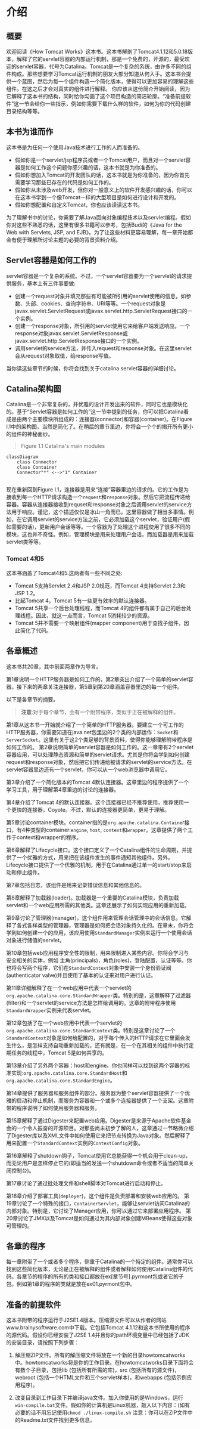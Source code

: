 # 介绍

<show-structure for="chapter,procedure" depth="2"/>

## 概要

欢迎阅读《How Tomcat Works》这本书。这本书解剖了Tomcat4.1.12和5.0.18版本，解释了它的servlet容器的内部运行机制，那是一个免费的，开源的，最受欢迎的servlet容器，代号为Catalina。Tomcat是一个复杂的系统，由许多不同的组件构成。那些想要学习Tomcat运行机制的朋友大部分知道从何入手。这本书会提供一个蓝图，然后为每一个组件构造一个简化版本，使得可以更加容易的理解这些组件。在这之后才会对真实的组件进行解释。 你应该从这份简介开始阅读，因为它解释了这本书的结构，同时给你勾画了这个项目构造的简洁轮廓。“准备前提软件”这一节会给你一些指示，例如你需要下载什么样的软件，如何为你的代码创建目录结构等等。

## 本书为谁而作

这本书是为任何一个使用Java技术进行工作的人而准备的。

* 假如你是一个servlet/jsp程序员或者一个Tomcat用户，而且对一个servlet容器是如何工作这个问题你感兴趣的话，这本书就是为你准备的。
* 假如你想加入Tomcat的开发团队的话，这本书就是为你准备的，因为你首先需要学习那些已存在的代码是如何工作的。
* 假如你从未涉及web开发，但你对一般意义上的软件开发感兴趣的话，你可以在这本书学到一个像Tomcat一样的大型项目是如何进行设计和开发的。
* 假如你想配置和自定义Tomcat，你也应该读读这本书。



为了理解书中的讨论，你需要了解Java面向对象编程技术以及servlet编程。假如你对这些不熟悉的话，这里有很多书籍可以参考，包括Budi的《Java for the Web with Servlets, JSP, and EJB》。为了让这些材料更容易理解，每一章开始都会有便于理解所讨论主题的必要的背景资料介绍。

## Servlet容器是如何工作的

servlet容器是一个复杂的系统。不过，一个servlet容器要为一个servlet的请求提供服务，基本上有三件事要做:

* 创建一个request对象并填充那些有可能被所引用的servlet使用的信息，如参数、头部、cookies、查询字符串、URI等等。一个request对象是javax.servlet.ServletRequest或javax.servlet.http.ServletRequest接口的一个实例。
* 创建一个response对象，所引用的servlet使用它来给客户端发送响应。一个response对象javax.servlet.ServletResponse或javax.servlet.http.ServletResponse接口的一个实例。
*  调用servlet的service方法，并传入request和response对象。在这里servlet会从request对象取值，给response写值。



当你读这些章节的时候，你将会找到关于catalina servlet容器的详细讨论。

## Catalina架构图

Catalina是一个非常复杂的，并优雅的设计开发出来的软件，同时它也是模块化的。基于“Servlet容器是如何工作的”这一节中提到的任务，你可以把Catalina看成是由两个主要模块所组成的：连接器(connector)和容器(container)。在Figure I.1中的架构图，当然是简化了。在稍后的章节里边，你将会一个个的揭开所有更小的组件的神秘面纱。

> Figure 1.1 Catalina's main modules

```mermaid
classDiagram
    class Connector
    class Container
    Connector"*" <-->"1" Container
   
```

现在重新回到Figure I.1，连接器是用来“连接”容器里边的请求的。它的工作是为接收到每一个HTTP请求构造一个`request`和`response`对象。然后它把流程传递给容器。容器从连接器接收到requset和response对象之后调用servlet的service方法用于响应。谨记，这个描述仅仅是冰山一角而已。这里容器做了相当多事情。例如，在它调用servlet的service方法之前，它必须加载这个servlet，验证用户(假如需要的话)，更新用户会话等等。一个容器为了处理这个进程使用了很多不同的模块，这也并不奇怪。例如，管理模块是用来处理用户会话，而加载器是用来加载servlet类等等。

### Tomcat 4和5

这本书涵盖了Tomcat4和5.这两者有一些不同之处:

* Tomcat 5支持Servlet 2.4和JSP 2.0规范，而Tomcat 4支持Servlet 2.3和JSP 1.2。
* 比起Tomcat 4，Tomcat 5有一些更有效率的默认连接器。
* Tomcat 5共享一个后台处理线程，而Tomcat 4的组件都有属于自己的后台处理线程。因此，就这一点而言，Tomcat 5消耗较少的资源。
*  Tomcat 5并不需要一个映射组件(mapper component)用于查找子组件，因此简化了代码。



## 各章概述

这本书共20章，其中前面两章作为导言。

第1章说明一个HTTP服务器是如何工作的，第2章突出介绍了一个简单的servlet容器。接下来的两章关注连接器，第5章到第20章涵盖容器里边的每一个组件。

以下是各章节的摘要。

> **注意**:对于每个章节，会有一个附带程序，类似于正在被解释的组件。 

第1章从这本书一开始就介绍了一个简单的HTTP服务器。要建立一个可工作的HTTP服务器，你需要知道在java.net包里边的2个类的内部运作：`Socket`和`ServerSocket`。这里有关于这2个类足够的背景资料，使得你能够理解附带程序是如何工作的。
第2章说明简单的servlet容器是如何工作的。这一章带有2个servlet容器应用，可以处理静态资源和简单的servlet请求。尤其是你将会学到如何创建request和response对象，然后把它们传递给被请求的servlet的service方法。在servlet容器里边还有一个servlet，你可以从一个web浏览器中调用它。

第3章介绍了一个简化版本的Tomcat 4默认连接器。这章里边的程序提供了一个学习工具，用于理解第4章里边的讨论的连接器。 

第4章介绍了Tomcat 4的默认连接器。这个连接器已经不推荐使用，推荐使用一个更快的连接器，Coyote。不过，默认的连接器更简单，更易于理解。 

第5章讨论container模块。container指的是`org.apache.catalina.Containe`r接口，有4种类型的container:`engine`, `host`, `context`和`wrapper`。这章提供了两个工作于context和wrapper的程序。 

第6章解释了Lifecycle接口。这个接口定义了一个Catalina组件的生命周期，并提供了一个优雅的方式，用来把在该组件发生的事件通知其他组件。另外，Lifecycle接口提供了一个优雅的机制，用于在Catalina通过单一的start/stop来启动和停止组件。

第7章包括日志，该组件是用来记录错误信息和其他信息的。

第8章解释了加载器(loader)。加载器是一个重要的Catalina模块，负责加载servlet和一个web应用所需的其他类。这章还展示了如何实现应用的重新加载。 

第9章讨论了管理器(manager)。这个组件用来管理会话管理中的会话信息。它解释了各式各样类型的管理器，管理器是如何把会话对象持久化的。在章末，你将会学到如何创建一个的应用，该应用使用`StandardManager`实例来运行一个使用会话对象进行储值的servlet。

 第10章包括web应用程序安全性的限制，用来限制进入某些内容。你将会学习与安全相关的实体，例如 主角(principals)，角色(roles)，登陆配置，认证等等。你也将会写两个程序，它们在`StandardContext`对象中安装一个身份验证阀(authenticator valve)并且使用了基本的认证来对用户进行认证。 

第11章详细解释了在一个web应用中代表一个servlet的`org.apache.catalina.core.StandardWrapper`类。特别的是，这章解释了过滤器(filter)和一个servlet的service方法是怎样给调用的。这章的附带程序使用`StandardWrapper`实例来代表servlet。 

第12章包括了在一个web应用中代表一个servlet的`org.apache.catalina.core.StandardContext`类。特别是这章讨论了一个`StandardContext`对象是如何给配置的，对于每个传入的HTTP请求在它里面会发生什么，是怎样支持自动重新加载的，还有就是，在一个在其相关的组件中执行定期任务的线程中，Tomcat 5是如何共享的。 

第13章介绍了另外两个容器：host和engine。你也同样可以找到这两个容器的标准实现:`org.apache.catalina.core.StandardHost`和`org.apache.catalina.core.StandardEngine`。 

第14章提供了服务器和服务组件的部分。服务器为整个servlet容器提供了一个优雅的启动和停止机制，而服务为容器和一个或多个连接器提供了一个支架。这章附带的程序说明了如何使用服务器和服务。 

第15章解释了通过Digester来配置web应用。Digester是来源于Apache软件基金会的一个令人振奋的开源项目。对那些尚未初步了解的人，这章通过一节略微介绍了Digester库以及XML文件中如何使用它来把节点转换为Java对象。然后解释了用来配置一个`StandardContext`实例的`ContextConfig`对象。 

第16章解释了shutdown钩子，Tomcat使用它总能获得一个机会用于clean-up，而无论用户是怎样停止它的(即适当的发送一个shutdown命令或者不适当的简单关闭控制台)。 

第17章讨论了通过批处理文件和shell脚本对Tomcat进行启动和停止。 

第18章介绍了部署工具(`deployer`)，这个组件是负责部署和安装web应用的。
第19章讨论了一个特殊的接口，`ContainerServlet`，能够让servlet访问Catalina的内部对象。特别是，它讨论了Manager应用，你可以通过它来部署应用程序。 第20章讨论了JMX以及Tomcat是如何通过为其内部对象创建MBeans使得这些对象可管理的。

## 各章的程序

每一章附带了一个或者多个程序，侧重于Catalina的一个特定的组件。通常你可以找到这些简化版本，无论是正在被解释的组件或者解释如何使用Catalina组件的代码。各章节的程序的所有的类和接口都放在ex[章节号].pyrmont包或者它的子包。例如第1章的程序的类就是放在ex01.pyrmont包中。

## 准备的前提软件

这本书附带的程序运行于J2SE1.4版本。压缩源文件可以从作者的网站www.brainysoftware.com中下载。它包括Tomcat 4.1.12和这本书所使用的程序的源代码。假设你已经安装了J2SE 1.4并且你的path环境变量中已经包括了JDK的安装目录，请按照下列步骤：

1. 解压缩ZIP文件。所有的解压缩文件将放在一个新的目录howtomcatworks中。howtomcatworks将是你的工作目录。在howtomcatworks目录下面将会有数个子目录，包括lib (包括所有所需的库)，src (包括所有的源文件)，webroot (包括一个HTML文件和三个servlet样本)，和webapps (包括示例应用程序)。

2. 改变目录到工作目录下并编译java文件。加入你使用的是Windows，运行`win-compile.bat`文件。假如你的计算机是Linux机器，敲入以下内容：(如有必要的话不用忘记使用`chmod ./linux-compile.sh` 注意：你可以在ZIP文件中的Readme.txt文件找到更多信息。